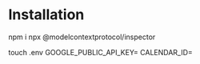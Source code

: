 # Installation

npm i
npx @modelcontextprotocol/inspector

touch .env 
GOOGLE_PUBLIC_API_KEY=
CALENDAR_ID=
